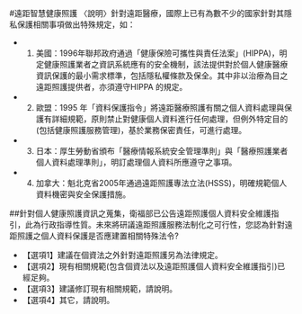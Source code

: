#遠距智慧健康照護
〈說明〉針對遠距醫療，國際上已有為數不少的國家針對其隱私保護相關事項做出特殊規定，如：


- 1.	美國：1996年聯邦政府通過「健康保險可攜性與責任法案」(HIPPA)，明定健康照護業者之資訊系統應有的安全機制，該法提供對於個人健康醫療資訊保護的最小需求標準，包括隱私權條款及保全。其中非以治療為目之遠距照護提供者，亦須遵守HIPPA 的規定。
- 2.	歐盟：1995 年「資料保護指令」將遠距醫療照護有關之個人資料處理與保護有詳細規範，原則禁止對健康個人資料進行任何處理，但例外特定目的(包括健康照護服務管理)，基於業務保密責任，可進行處理。
- 3.	日本：厚生勞動省頒布「醫療情報系統安全管理準則」與「醫療照護業者個人資料處理準則」，明訂處理個人資料所應遵守之事項。
- 4.	加拿大：魁北克省2005年通過遠距照護專法立法(HSSS)，明確規範個人資料機密與安全保護措施。

##針對個人健康照護資訊之蒐集，衛福部已公告遠距照護個人資料安全維護指引，此為行政指導性質。未來將研議遠距照護服務法制化之可行性，您認為針對遠距照護之個人資料保護是否應建置相關特殊法令? 

- 【選項1】建議在個資法之外針對遠距照護另為法律規定。
- 【選項2】現有相關規範(包含個資法以及遠距照護個人資料安全維護指引)已經足夠。
- 【選項3】建議修訂現有相關規範，請說明。
- 【選項4】其它，請說明。
